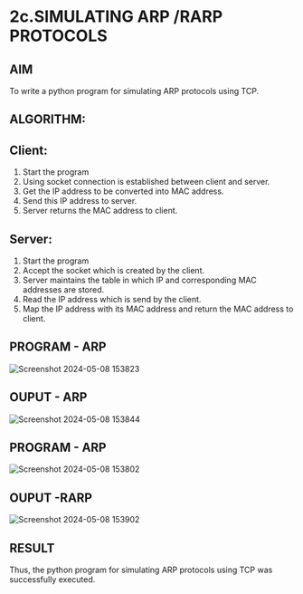 # 2c.SIMULATING ARP /RARP PROTOCOLS
## AIM
To write a python program for simulating ARP protocols using TCP.
## ALGORITHM:
## Client:
1. Start the program
2. Using socket connection is established between client and server.
3. Get the IP address to be converted into MAC address.
4. Send this IP address to server.
5. Server returns the MAC address to client.
## Server:
1. Start the program
2. Accept the socket which is created by the client.
3. Server maintains the table in which IP and corresponding MAC addresses are
stored.
4. Read the IP address which is send by the client.
5. Map the IP address with its MAC address and return the MAC address to client.
## PROGRAM - ARP
![Screenshot 2024-05-08 153823](https://github.com/HARIPRIYASIVAKUMAR/2c.ARP_RARP_PROTOCOLS/assets/147477684/594fb336-480a-4d9b-b1de-8b86638890c7)


## OUPUT - ARP
![Screenshot 2024-05-08 153844](https://github.com/HARIPRIYASIVAKUMAR/2c.ARP_RARP_PROTOCOLS/assets/147477684/717b8da2-91c2-4b68-b000-1c82cf9bc9b6)


## PROGRAM - ARP
![Screenshot 2024-05-08 153802](https://github.com/HARIPRIYASIVAKUMAR/2c.ARP_RARP_PROTOCOLS/assets/147477684/63c0e7d8-1eec-4f81-ba98-4362d9e0776a)

## OUPUT -RARP
![Screenshot 2024-05-08 153902](https://github.com/HARIPRIYASIVAKUMAR/2c.ARP_RARP_PROTOCOLS/assets/147477684/26e4a5e6-01c3-40cf-8f03-46171b8e4241)

## RESULT
Thus, the python program for simulating ARP protocols using TCP was successfully 
executed.
